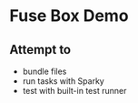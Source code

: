 # Fuse Box Demo

## Attempt to

- bundle files
- run tasks with Sparky
- test with built-in test runner
